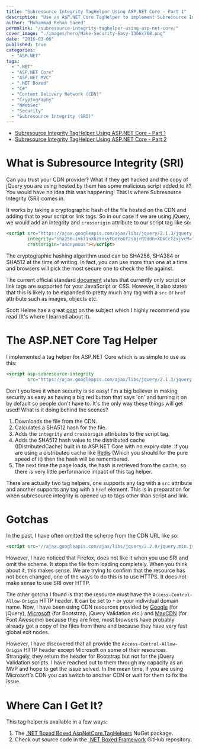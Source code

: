 ```yaml
---
title: "Subresource Integrity TagHelper Using ASP.NET Core - Part 1"
description: "Use an ASP.NET Core TagHelper to implement Subresource Integrity (SRI) to ensure that external resources have not been tampered with."
author: "Muhammad Rehan Saeed"
permalink: "/subresource-integrity-taghelper-using-asp-net-core/"
cover_image: "./images/hero/Make-Security-Easy-1366x768.png"
date: "2016-03-06"
published: true
categories:
  - "ASP.NET"
tags:
  - ".NET"
  - "ASP.NET Core"
  - "ASP.NET MVC"
  - ".NET Boxed"
  - "C#"
  - "Content Delivery Network (CDN)"
  - "Cryptography"
  - "NWebSec"
  - "Security"
  - "Subresource Integrity (SRI)"
---
```


- [Subresource Integrity TagHelper Using ASP.NET Core - Part 1](/subresource-integrity-taghelper-using-asp-net-core/)
- [Subresource Integrity TagHelper Using ASP.NET Core - Part 2](/subresource-integrity-taghelper-using-asp-net-core-part-2/)

# What is Subresource Integrity (SRI)

Can you trust your CDN provider? What if they get hacked and the copy of jQuery you are using hosted by them has some malicious script added to it? You would have no idea this was happening! This is where Subresource Integrity (SRI) comes in.

It works by taking a cryptographic hash of the file hosted on the CDN and adding that to your script or link tags. So in our case if we are using jQuery, we would add an integrity and `crossorigin` attribute to our script tag like so:

```html
<script src="https://ajax.googleapis.com/ajax/libs/jquery/2.1.3/jquery.min.js" 
        integrity="sha256-ivk71nXhz9nsyFDoYoGf2sbjrR9ddh+XDkCcfZxjvcM=" 
        crossorigin="anonymous"></script>
```

The cryptographic hashing algorithm used can be SHA256, SHA384 or SHA512 at the time of writing. In fact, you can use more than one at a time and browsers will pick the most secure one to check the file against.

The current official standard [document](http://www.w3.org/TR/SRI/) states that currently only script or link tags are supported for your JavaScript or CSS. However, it also states that this is likely to be expanded to pretty much any tag with a `src` or `href` attribute such as images, objects etc.

Scott Helme has a great [post](https://scotthelme.co.uk/subresource-integrity/) on the subject which I highly recommend you read (It's where I learned about it).

# The ASP.NET Core Tag Helper

I implemented a tag helper for ASP.NET Core which is as simple to use as this:

```html
<script asp-subresource-integrity
        src="https://ajax.googleapis.com/ajax/libs/jquery/2.1.3/jquery.min.js"></script>
```

Don't you love it when security is so easy! I'm a big believer in making security as easy as having a big red button that says 'on' and turning it on by default so people don't have to. It's the only way these things will get used! What is it doing behind the scenes?

1. Downloads the file from the CDN.
2. Calculates a SHA512 hash for the file.
3. Adds the `integrity` and `crossorigin` attributes to the script tag.
4. Adds the SHA512 hash value to the distributed cache (IDistributedCache) built in to ASP.NET Core with no expiry date. If you are using a distributed cache like [Redis](http://redis.io/) (Which you should for the pure speed of it) then the hash will be remembered.
5. The next time the page loads, the hash is retrieved from the cache, so there is very little performance impact of this tag helper.

There are actually two tag helpers, one supports any tag with a `src` attribute and another supports any tag with a `href` element. This is in preparation for when subresource integrity is opened up to tags other than script and link.

# Gotchas

In the past, I have often omitted the scheme from the CDN URL like so:

```html
<script src="//ajax.googleapis.com/ajax/libs/jquery/2.2.0/jquery.min.js"></script>
```

However, I have noticed that Firefox, does not like it when you use SRI and omit the scheme. It stops the file from loading completely. When you think about it, this makes sense. We are trying to confirm that the resource has not been changed, one of the ways to do this is to use HTTPS. It does not make sense to use SRI over HTTP.

The other gotcha I found is that the resource must have the `Access-Control-Allow-Origin` HTTP header. It can be set to `*` or your individual domain name. Now, I have been using CDN resources provided by [Google](http://ajax.googleapis.com) (for jQuery), [Microsoft](http://www.asp.net/ajax/cdn) (for Bootstrap, jQuery Validation etc.) and [MaxCDN](https://www.maxcdn.com/) (for Font Awesome) because they are free, most browsers have probably already got a copy of the files from there and because they have very fast global exit nodes.

However, I have discovered that all provide the `Access-Control-Allow-Origin` HTTP header except Microsoft on some of their resources. Strangely, they return the header for Bootstrap but not for the jQuery Validation scripts. I have reached out to them through my capacity as an MVP and hope to get the issue solved. In the mean time, if you are using Microsoft's CDN you can switch to another CDN or wait for them to fix the issue.

# Where Can I Get It?

This tag helper is available in a few ways:

1. The [.NET Boxed Boxed.AspNetCore.TagHelpers](https://www.nuget.org/packages/Boxed.AspNetCore.TagHelpers/) NuGet package.
2. Check out source code in the [.NET Boxed Framework](https://github.com/Dotnet-Boxed/Framework) GitHub repository.
